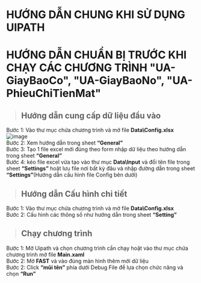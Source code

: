 # HƯỚNG DẪN CHUNG KHI SỬ DỤNG UIPATH
# HƯỚNG DẪN CHUẨN BỊ TRƯỚC KHI CHẠY CÁC CHƯƠNG TRÌNH **"UA-GiayBaoCo", "UA-GiayBaoNo", "UA-PhieuChiTienMat"**

> ## Hướng dẫn cung cấp dữ liệu đầu vào
Bước 1: Vào thư mục chứa chương trình và mở file **Data\Config.xlsx**  
![image](https://github.com/ismphi/UiPath-Learning/blob/master/libary/config.jpg)  
Bước 2: Xem hướng dẫn trong sheet **“General”**  
Bước 3: Tạo 1 file excel mới đúng theo form nhập dữ liệu theo hướng dẫn trong sheet **“General”**  
Bước 4: kéo file excel vừa tạo vào thư mục **Data\Input** và đổi tên file trong sheet **“Settings”** hoặt lưu file nơi bất kỳ đâu và nhập đường dẫn trong sheet **“Settings”**(Hướng dẫn cấu hình file Config bên dưới)

> ## Hướng dẫn Cấu hình chi tiết
Bước 1: Vào thư mục chứa chương trình và mở file **Data\Config.xlsx**  
Bước 2: Cấu hình các thông số như hướng dẫn trong sheet **“Setting”**  

> ## Chạy chương trình 
Bước 1: Mở Uipath và chọn chương trình cần chạy hoặt vào thư mục chứa chương trình mở file **Main.xaml**  
Bước 2: Mở **FAST** và vào đúng màn hình thêm mới dữ liệu  
Bước 2: Click **“mũi tên”** phía dưới Debug File để lựa chọn chức năng và chọn **“Run”**

